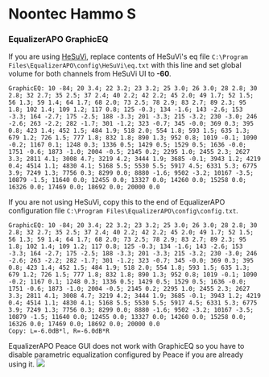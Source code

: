 # Noontec Hammo S
### EqualizerAPO GraphicEQ
If you are using [HeSuVi](https://sourceforge.net/projects/hesuvi/), replace contents of HeSuVi's eq file `C:\Program Files\EqualizerAPO\config\HeSuVi\eq.txt` with this line and set global volume for both channels from HeSuVi UI to **-60**.
```
GraphicEQ: 10 -84; 20 3.4; 22 3.2; 23 3.2; 25 3.0; 26 3.0; 28 2.8; 30 2.8; 32 2.7; 35 2.5; 37 2.4; 40 2.2; 42 2.2; 45 2.0; 49 1.7; 52 1.5; 56 1.3; 59 1.4; 64 1.7; 68 2.0; 73 2.5; 78 2.9; 83 2.7; 89 2.3; 95 1.8; 102 1.4; 109 1.2; 117 0.8; 125 -0.3; 134 -1.6; 143 -2.6; 153 -3.3; 164 -2.7; 175 -2.5; 188 -3.3; 201 -3.3; 215 -3.2; 230 -3.0; 246 -2.6; 263 -2.2; 282 -1.7; 301 -1.2; 323 -0.7; 345 -0.0; 369 0.3; 395 0.8; 423 1.4; 452 1.5; 484 1.9; 518 2.0; 554 1.8; 593 1.5; 635 1.3; 679 1.2; 726 1.5; 777 1.8; 832 1.8; 890 1.3; 952 0.8; 1019 -0.1; 1090 -0.2; 1167 0.1; 1248 0.3; 1336 0.5; 1429 0.5; 1529 0.5; 1636 -0.0; 1751 -0.6; 1873 -1.0; 2004 -0.5; 2145 0.2; 2295 1.0; 2455 2.3; 2627 3.3; 2811 4.1; 3008 4.7; 3219 4.2; 3444 1.9; 3685 -0.1; 3943 1.2; 4219 0.4; 4514 1.1; 4830 4.1; 5168 5.5; 5530 5.5; 5917 4.5; 6331 5.3; 6775 3.9; 7249 1.3; 7756 0.3; 8299 0.0; 8880 -1.6; 9502 -3.2; 10167 -3.5; 10879 -1.5; 11640 0.0; 12455 0.0; 13327 0.0; 14260 0.0; 15258 0.0; 16326 0.0; 17469 0.0; 18692 0.0; 20000 0.0
```
If you are not using HeSuVi, copy this to the end of EqualizerAPO configuration file `C:\Program Files\EqualizerAPO\config\config.txt`.
```
GraphicEQ: 10 -84; 20 3.4; 22 3.2; 23 3.2; 25 3.0; 26 3.0; 28 2.8; 30 2.8; 32 2.7; 35 2.5; 37 2.4; 40 2.2; 42 2.2; 45 2.0; 49 1.7; 52 1.5; 56 1.3; 59 1.4; 64 1.7; 68 2.0; 73 2.5; 78 2.9; 83 2.7; 89 2.3; 95 1.8; 102 1.4; 109 1.2; 117 0.8; 125 -0.3; 134 -1.6; 143 -2.6; 153 -3.3; 164 -2.7; 175 -2.5; 188 -3.3; 201 -3.3; 215 -3.2; 230 -3.0; 246 -2.6; 263 -2.2; 282 -1.7; 301 -1.2; 323 -0.7; 345 -0.0; 369 0.3; 395 0.8; 423 1.4; 452 1.5; 484 1.9; 518 2.0; 554 1.8; 593 1.5; 635 1.3; 679 1.2; 726 1.5; 777 1.8; 832 1.8; 890 1.3; 952 0.8; 1019 -0.1; 1090 -0.2; 1167 0.1; 1248 0.3; 1336 0.5; 1429 0.5; 1529 0.5; 1636 -0.0; 1751 -0.6; 1873 -1.0; 2004 -0.5; 2145 0.2; 2295 1.0; 2455 2.3; 2627 3.3; 2811 4.1; 3008 4.7; 3219 4.2; 3444 1.9; 3685 -0.1; 3943 1.2; 4219 0.4; 4514 1.1; 4830 4.1; 5168 5.5; 5530 5.5; 5917 4.5; 6331 5.3; 6775 3.9; 7249 1.3; 7756 0.3; 8299 0.0; 8880 -1.6; 9502 -3.2; 10167 -3.5; 10879 -1.5; 11640 0.0; 12455 0.0; 13327 0.0; 14260 0.0; 15258 0.0; 16326 0.0; 17469 0.0; 18692 0.0; 20000 0.0
Copy: L=-6.0dB*l, R=-6.0dB*R
```
EqualizerAPO Peace GUI does not work with GraphicEQ so you have to disable parametric equalization configured by Peace if you are already using it.
![](https://raw.githubusercontent.com/jaakkopasanen/AutoEq/master/results/Sonoma%20Model%20One/innerfidelity/onear/Noontec%20Hammo%20S/Noontec%20Hammo%20S.png)
